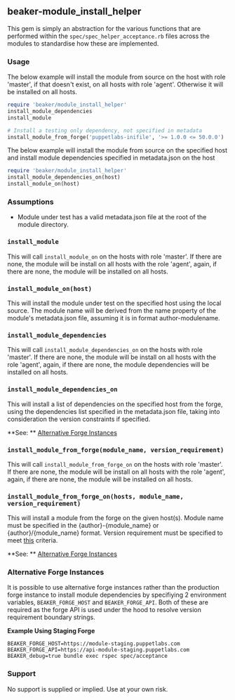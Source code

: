 ## beaker-module\_install\_helper

This gem is simply an abstraction for the various functions that are performed within the `spec/spec_helper_acceptance.rb` files across the modules to standardise how these are implemented.

### Usage
The below example will install the module from source on the host with role 'master', if that doesn't exist, on all hosts with role 'agent'. Otherwise it will be installed on all hosts.
```ruby
require 'beaker/module_install_helper'
install_module_dependencies
install_module

# Install a testing only dependency, not specified in metadata
install_module_from_forge('puppetlabs-inifile', '>= 1.0.0 <= 50.0.0')
```

The below example will install the module from source on the specified host and install module dependencies specified in metadata.json on the host
```ruby
require 'beaker/module_install_helper'
install_module_dependencies_on(host)
install_module_on(host)
```

### Assumptions
* Module under test has a valid metadata.json file at the root of the module directory.

### `install_module`
This will call `install_module_on` on the hosts with role 'master'. If there are none, the module will be install on all hosts with the role 'agent', again, if there are none, the module will be installed on all hosts.

### `install_module_on(host)`
This will install the module under test on the specified host using the local source. The module name will be derived from the name property of the module's metadata.json file, assuming it is in format author-modulename.

### `install_module_dependencies`
This will call `install_module_dependencies_on` on the hosts with role 'master'. If there are none, the module will be install on all hosts with the role 'agent', again, if there are none, the module dependencies will be installed on all hosts.

### `install_module_dependencies_on`
This will install a list of dependencies on the specified host from the forge, using the dependencies list specified in the metadata.json file, taking into consideration the version constraints if specified.

**See: ** [Alternative Forge Instances](#alternative-forge-instances)

### `install_module_from_forge(module_name, version_requirement)`
This will call `install_module_from_forge_on` on the hosts with role 'master'. If there are none, the module will be install on all hosts with the role 'agent', again, if there are none, the module will be installed on all hosts.

### `install_module_from_forge_on(hosts, module_name, version_requirement)`
This will install a module from the forge on the given host(s). Module name must be specified in the {author}-{module_name} or {author}/{module_name} format. Version requirement must be specified to meet [this](https://docs.puppet.com/puppet/latest/modules_metadata.html#version-specifiers) criteria.
 
**See: ** [Alternative Forge Instances](#alternative-forge-instances)

### Alternative Forge Instances
It is possible to use alternative forge instances rather than the production forge instance to install module dependencies by specifiying 2 environment variables, `BEAKER_FORGE_HOST` and `BEAKER_FORGE_API`. Both of these are required as the forge API is used under the hood to resolve version requirement boundary strings.

**Example Using Staging Forge**
```
BEAKER_FORGE_HOST=https://module-staging.puppetlabs.com BEAKER_FORGE_API=https://api-module-staging.puppetlabs.com BEAKER_debug=true bundle exec rspec spec/acceptance
```

### Support
No support is supplied or implied. Use at your own risk.